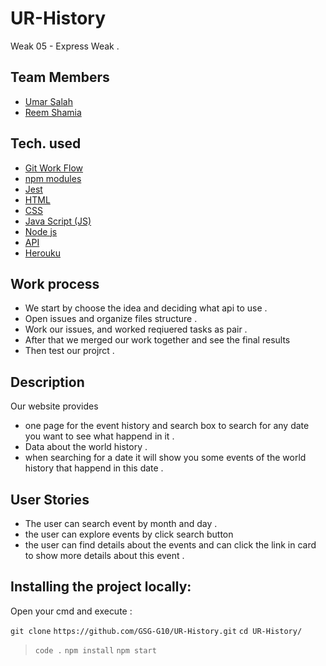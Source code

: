 # UR-History
Weak 05 - Express Weak . 
## Team Members
* [Umar Salah](https://github.com/umarsalah)
* [Reem Shamia ](https://github.com/reemsh2000)


## Tech. used
* [Git Work Flow]()
* [npm modules]()
* [Jest]()
* [HTML]()
* [CSS]()
* [Java Script (JS)]()
* [Node js]()
* [API]()
* [Herouku]()

## Work process
- We start by choose the idea and deciding what api to use .
- Open issues and organize files structure .
- Work our issues, and worked reqiuered tasks as pair .
- After that we merged our work together and see the final results
- Then test our projrct . 

## Description
Our website provides 
 * one page  for the event history and search box to search for any date  you want to see  what happend in it . 
* Data about the world history  .
* when searching for a date it will show you some  events of the world history that happend in this date  . 
## User Stories
* The user can search event by month and day .
* the user can explore events by click search button 
* the user can find details about the events and can click the link in card to show more details about this event  . 



## Installing the project locally:
Open your cmd and execute : 

 ```git clone``` 
 ```https://github.com/GSG-G10/UR-History.git```
```cd UR-History/```
> ``` code . ```
> ```npm install```
> ```npm start```


